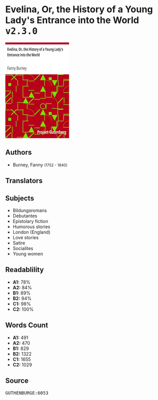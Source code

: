 # Evelina, Or, the History of a Young Lady's Entrance into the World <kbd>v2.3.0</kbd>

![](./cover.medium.jpg "")

## Authors


 - Burney, Fanny <small>(1752 - 1840)</small>

## Translators



## Subjects


 - Bildungsromans
 - Debutantes
 - Epistolary fiction
 - Humorous stories
 - London (England)
 - Love stories
 - Satire
 - Socialites
 - Young women

## Readablility


 - **A1:** 78%
 - **A2:** 84%
 - **B1:** 89%
 - **B2:** 94%
 - **C1:** 98%
 - **C2:** 100%

## Words Count


 - **A1:** 491
 - **A2:** 470
 - **B1:** 829
 - **B2:** 1322
 - **C1:** 1655
 - **C2:** 1029

## Source


<kbd>GUTHENBURGE:6053</kbd>
